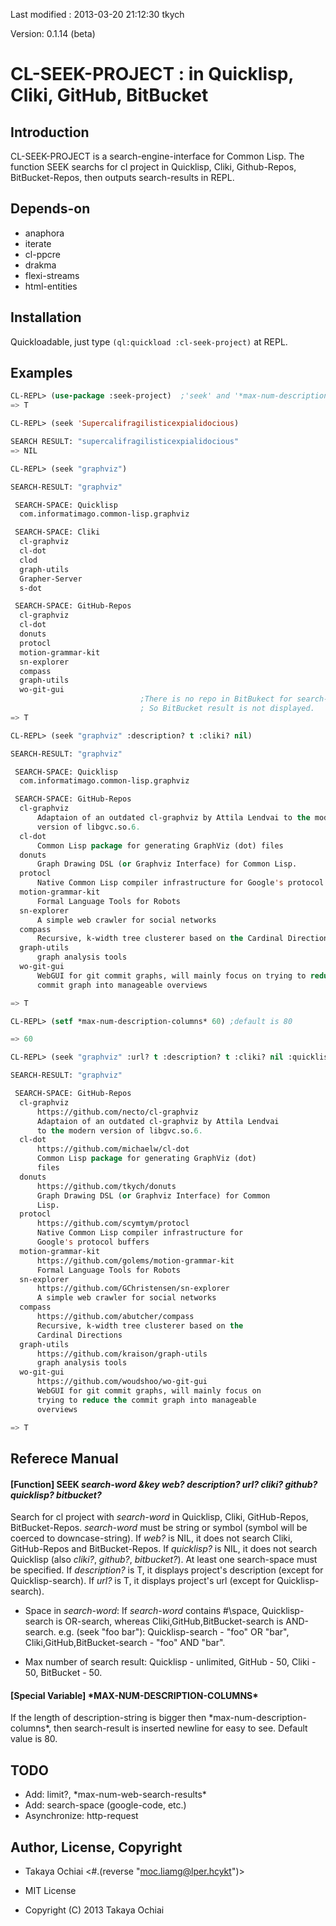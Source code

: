 Last modified : 2013-03-20 21:12:30 tkych

Version: 0.1.14 (beta)


CL-SEEK-PROJECT : in Quicklisp, Cliki, GitHub, BitBucket
========================================================

Introduction
------------

CL-SEEK-PROJECT is a search-engine-interface for Common Lisp.
The function SEEK searchs for cl project in Quicklisp, Cliki, Github-Repos, BitBucket-Repos,
then outputs search-results in REPL.


Depends-on
----------

- anaphora
- iterate
- cl-ppcre
- drakma
- flexi-streams
- html-entities


Installation
------------

Quickloadable, just type `(ql:quickload :cl-seek-project)` at REPL.


Examples
--------

```lisp
CL-REPL> (use-package :seek-project)  ;'seek' and '*max-num-description-columns*' are exported symbols.
=> T

CL-REPL> (seek 'Supercalifragilisticexpialidocious)

SEARCH RESULT: "supercalifragilisticexpialidocious"
=> NIL

CL-REPL> (seek "graphviz")

SEARCH-RESULT: "graphviz"

 SEARCH-SPACE: Quicklisp
  com.informatimago.common-lisp.graphviz

 SEARCH-SPACE: Cliki
  cl-graphviz
  cl-dot
  clod
  graph-utils
  Grapher-Server
  s-dot

 SEARCH-SPACE: GitHub-Repos
  cl-graphviz
  cl-dot
  donuts
  protocl
  motion-grammar-kit
  sn-explorer
  compass
  graph-utils
  wo-git-gui
                             ;There is no repo in BitBukect for search-word "graphviz".
                             ; So BitBucket result is not displayed.
=> T

CL-REPL> (seek "graphviz" :description? t :cliki? nil)

SEARCH-RESULT: "graphviz"

 SEARCH-SPACE: Quicklisp
  com.informatimago.common-lisp.graphviz

 SEARCH-SPACE: GitHub-Repos
  cl-graphviz
      Adaptaion of an outdated cl-graphviz by Attila Lendvai to the modern
      version of libgvc.so.6.
  cl-dot
      Common Lisp package for generating GraphViz (dot) files
  donuts
      Graph Drawing DSL (or Graphviz Interface) for Common Lisp.
  protocl
      Native Common Lisp compiler infrastructure for Google's protocol buffers
  motion-grammar-kit
      Formal Language Tools for Robots
  sn-explorer
      A simple web crawler for social networks
  compass
      Recursive, k-width tree clusterer based on the Cardinal Directions
  graph-utils
      graph analysis tools
  wo-git-gui
      WebGUI for git commit graphs, will mainly focus on trying to reduce the
      commit graph into manageable overviews

=> T

CL-REPL> (setf *max-num-description-columns* 60) ;default is 80

=> 60

CL-REPL> (seek "graphviz" :url? t :description? t :cliki? nil :quicklisp? nil)

SEARCH-RESULT: "graphviz"

 SEARCH-SPACE: GitHub-Repos
  cl-graphviz
      https://github.com/necto/cl-graphviz
      Adaptaion of an outdated cl-graphviz by Attila Lendvai
      to the modern version of libgvc.so.6.
  cl-dot
      https://github.com/michaelw/cl-dot
      Common Lisp package for generating GraphViz (dot)
      files
  donuts
      https://github.com/tkych/donuts
      Graph Drawing DSL (or Graphviz Interface) for Common
      Lisp.
  protocl
      https://github.com/scymtym/protocl
      Native Common Lisp compiler infrastructure for
      Google's protocol buffers
  motion-grammar-kit
      https://github.com/golems/motion-grammar-kit
      Formal Language Tools for Robots
  sn-explorer
      https://github.com/GChristensen/sn-explorer
      A simple web crawler for social networks
  compass
      https://github.com/abutcher/compass
      Recursive, k-width tree clusterer based on the
      Cardinal Directions
  graph-utils
      https://github.com/kraison/graph-utils
      graph analysis tools
  wo-git-gui
      https://github.com/woudshoo/wo-git-gui
      WebGUI for git commit graphs, will mainly focus on
      trying to reduce the commit graph into manageable
      overviews

=> T
```    


Referece Manual
---------------

#### [Function] SEEK _search-word_ _&key_ _web?_ _description?_ _url?_ _cliki?_ _github?_ _quicklisp?_ _bitbucket?_

Search for cl project with _search-word_ in Quicklisp, Cliki, GitHub-Repos, BitBucket-Repos.
_search-word_ must be string or symbol (symbol will be coerced to downcase-string).
If _web?_ is NIL, it does not search Cliki, GitHub-Repos and BitBucket-Repos.
If _quicklisp?_ is NIL, it does not search Quicklisp (also _cliki?_, _github?_, _bitbucket?_).
At least one search-space must be specified.
If _description?_ is T, it displays project's description (except for Quicklisp-search).
If _url?_ is T, it displays project's url (except for Quicklisp-search).

- Space in _search-word_:
  If _search-word_ contains #\space, Quicklisp-search is OR-search,
  whereas Cliki,GitHub,BitBucket-search is AND-search.
  e.g. (seek "foo bar"):
       Quicklisp-search    - "foo" OR "bar",
       Cliki,GitHub,BitBucket-search - "foo" AND "bar".

- Max number of search result:
  Quicklisp - unlimited,
  GitHub    - 50,
  Cliki     - 50,
  BitBucket - 50.


#### [Special Variable] \*MAX-NUM-DESCRIPTION-COLUMNS\*

If the length of description-string is bigger then \*max-num-description-columns\*, 
then search-result is inserted newline for easy to see.
Default value is 80.


TODO
----

- Add: limit?, \*max-num-web-search-results\*
- Add: search-space (google-code, etc.)
- Asynchronize: http-request


Author, License, Copyright
--------------------------

* Takaya Ochiai  <#.(reverse "moc.liamg@lper.hcykt")>

* MIT License

* Copyright (C) 2013 Takaya Ochiai
